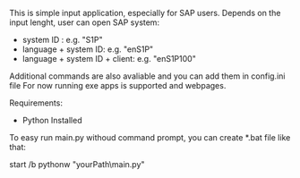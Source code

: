 This is simple input application, especially for SAP users.
Depends on the input lenght, user can open SAP system:
  - system ID : e.g. "S1P"
  - language + system ID: e.g. "enS1P"
  - language + system ID + client: e.g. "enS1P100"

Additional commands are also avaliable and you can add them in config.ini file
For now running exe apps is supported and webpages.

Requirements:
- Python Installed

To easy run main.py withoud command prompt, you can create *.bat file like that:

start /b pythonw "yourPath\main.py"

